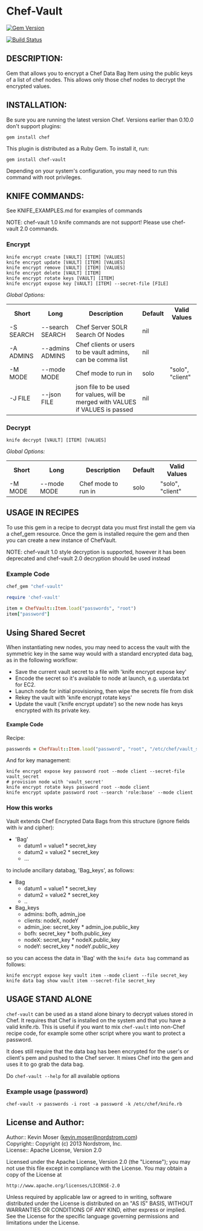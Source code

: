 # Chef-Vault
[![Gem Version](https://badge.fury.io/rb/chef-vault.png)](http://badge.fury.io/rb/chef-vault)

[![Build Status](https://travis-ci.org/Nordstrom/chef-vault.png?branch=master)](https://travis-ci.org/Nordstrom/chef-vault)

## DESCRIPTION:

Gem that allows you to encrypt a Chef Data Bag Item using the public keys of a list of chef nodes. This allows only those chef nodes to decrypt the encrypted values.

## INSTALLATION:

Be sure you are running the latest version Chef. Versions earlier than 0.10.0 don't support plugins:

    gem install chef

This plugin is distributed as a Ruby Gem. To install it, run:

    gem install chef-vault

Depending on your system's configuration, you may need to run this command with root privileges.

## KNIFE COMMANDS:
See KNIFE_EXAMPLES.md for examples of commands

NOTE: chef-vault 1.0 knife commands are not support!  Please use chef-vault 2.0 commands.

### Encrypt

    knife encrypt create [VAULT] [ITEM] [VALUES]
    knife encrypt update [VAULT] [ITEM] [VALUES]
    knife encrypt remove [VAULT] [ITEM] [VALUES]
    knife encrypt delete [VAULT] [ITEM]
    knife encrypt rotate keys [VAULT] [ITEM]
    knife encrypt expose key [VAULT] [ITEM] --secret-file [FILE]

<i>Global Options:</i>
<table>
  <tr>
    <th>Short</th>
    <th>Long</th>
    <th>Description</th>
    <th>Default</th>
    <th>Valid Values</th>
  </tr>
  <tr>
    <td>-S SEARCH</td>
    <td>--search SEARCH</td>
    <td>Chef Server SOLR Search Of Nodes</td>
    <td>nil</td>
    <td></td>
  </tr>
  <tr>
    <td>-A ADMINS</td>
    <td>--admins ADMINS</td>
    <td>Chef clients or users to be vault admins, can be comma list</td>
    <td>nil</td>
    <td></td>
  </tr>
  <tr>
    <td>-M MODE</td>
    <td>--mode MODE</td>
    <td>Chef mode to run in</td>
    <td>solo</td>
    <td>"solo", "client"</td>
  </tr>
  <tr>
    <td>-J FILE</td>
    <td>--json FILE</td>
    <td>json file to be used for values, will be merged with VALUES if VALUES is passed</td>
    <td>nil</td>
    <td></td>
  </tr>
</table>

### Decrypt

    knife decrypt [VAULT] [ITEM] [VALUES]

<i>Global Options:</i>
<table>
  <tr>
    <th>Short</th>
    <th>Long</th>
    <th>Description</th>
    <th>Default</th>
    <th>Valid Values</th>
  </tr>
  <tr>
    <td>-M MODE</td>
    <td>--mode MODE</td>
    <td>Chef mode to run in</td>
    <td>solo</td>
    <td>"solo", "client"</td>
  </tr>
</table>

## USAGE IN RECIPES

To use this gem in a recipe to decrypt data you must first install the gem via a chef_gem resource.  Once the gem is installed require the gem and then you can create a new instance of ChefVault.

NOTE: chef-vault 1.0 style decryption is supported, however it has been deprecated and chef-vault 2.0 decryption should be used instead

### Example Code

```ruby
chef_gem "chef-vault"

require 'chef-vault'

item = ChefVault::Item.load("passwords", "root")
item["password"]
```

## Using Shared Secret

When instantiating new nodes, you may need to access the vault
with the symmetric key in the same way would with a standard
encrypted data bag, as in the following workflow:

* Save the current vault secret to a file with 'knife encrypt expose key'
* Encode the secret so it's available to node at launch, e.g. userdata.txt for EC2.
* Launch node for initial provisioning, then wipe the secrets file from disk
* Rekey the vault with 'knife encrypt rotate keys'
* Update the vault ('knife encrypt update') so the new node has keys encrypted with its private key.

#### Example Code

Recipe:

```ruby
passwords = ChefVault::Item.load("password", "root", "/etc/chef/vault_secret")
```

And for key management:

```shell
knife encrypt expose key password root --mode client --secret-file vault_secret
# provision node with 'vault_secret'
knife encrypt rotate keys password root --mode client
knife encrypt update password root --search 'role:base' --mode client
```

### How this works

Vault extends Chef Encrypted Data Bags from this structure (ignore fields with iv and cipher):

* 'Bag'
  * datum1 = value1 * secret_key
  * datum2 = value2 * secret_key
  * ...

to include ancillary databag, 'Bag_keys', as follows:

* Bag
  * datum1 = value1 * secret_key
  * datum2 = value2 * secret_key
  * ..
* Bag_keys
  * admins: bofh, admin_joe
  * clients: nodeX, nodeY
  * admin_joe: secret_key * admin_joe.public_key
  * bofh: secret_key * bofh.public_key
  * nodeX: secret_key * nodeX.public_key
  * nodeY: secret_key * nodeY.public_key

so you can access the data in 'Bag' with the `knife data bag` command as follows:

```
knife encrypt expose key vault item --mode client --file secret_key
knife data bag show vault item --secret-file secret_key
```


## USAGE STAND ALONE

`chef-vault` can be used as a stand alone binary to decrypt values stored in Chef.  It requires that Chef is installed on the system and that you have a valid knife.rb.  This is useful if you want to mix `chef-vault` into non-Chef recipe code, for example some other script where you want to protect a password.

It does still require that the data bag has been encrypted for the user's or client's pem and pushed to the Chef server. It mixes Chef into the gem and uses it to go grab the data bag.

Do `chef-vault --help` for all available options

### Example usage (password)

    chef-vault -v passwords -i root -a password -k /etc/chef/knife.rb

## License and Author:

Author:: Kevin Moser (<kevin.moser@nordstrom.com>)  
Copyright:: Copyright (c) 2013 Nordstrom, Inc.  
License:: Apache License, Version 2.0  

Licensed under the Apache License, Version 2.0 (the "License");
you may not use this file except in compliance with the License.
You may obtain a copy of the License at

    http://www.apache.org/licenses/LICENSE-2.0

Unless required by applicable law or agreed to in writing, software
distributed under the License is distributed on an "AS IS" BASIS,
WITHOUT WARRANTIES OR CONDITIONS OF ANY KIND, either express or implied.
See the License for the specific language governing permissions and
limitations under the License.
